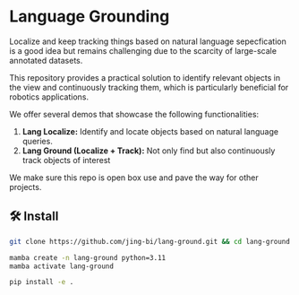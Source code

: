 # Language Grounding

Localize and keep tracking things based on natural
language sepecfication is a good idea but remains challenging due to the scarcity of large-scale annotated datasets.

This repository provides a practical solution to identify relevant objects in the view and continuously tracking them, which is particularly beneficial for robotics applications. 

We offer several demos that showcase the following functionalities:

1. **Lang Localize:** Identify and locate objects based on natural language queries.
2. **Lang Ground (Localize + Track):** Not only find but also continuously track objects of interest

We make sure this repo is open box use and pave the way for other projects.


## 🛠️ Install

```bash
git clone https://github.com/jing-bi/lang-ground.git && cd lang-ground

mamba create -n lang-ground python=3.11
mamba activate lang-ground

pip install -e .
```

